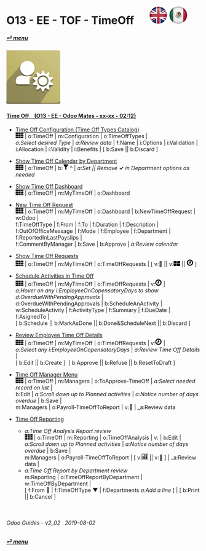 # O13 - EE - TOF - TimeOff &nbsp;&nbsp;&nbsp;&nbsp; [![en-uk](/doc/img/en-uk_flag_button_small.png)](/en-uk/o13/ee/tof/en-uk-o13-ee-tof-timeoff-guides.md) [ ![es-mx](/doc/img/es-mx_flag_button_small.png)](/es-mx/o13/ee/tof/es-mx-o13-ee-tof-timeoff-guides.md)
#### [_&#x23CE; menu_](/en-uk/o13/ee/en-uk-o13-ee-guides-menu.md)  
### ![tof](/doc/img/timeoff.png)

#### [Time Off &nbsp;&nbsp; (O13 - EE - Odoo Mates - xx-xx - 02:12)](https://youtube.com/embed/g08_hJuTuNA?autoplay=1&start=0&end=0&rel=0)

- [Time Off Configuration (Time Off Types Catalog)](https://youtube.com/embed/g08_hJuTuNA?autoplay=1&start=79&end=95&rel=0)  
  ![apps](/doc/img/apps.png) | o:TimeOff | m:Configuration | o:TimeOffTypes |  
  _a:Select desired Type_ | _a:Review data_ | f:Name | i:Options | i:Validation | i:Allocation | i:Validity | i:Benefits | \[ b:Save \|\| b:Discard ]  
  
- [Show Time Off Calendar by Department](https://youtube.com/embed/g08_hJuTuNA?autoplay=1&start=0&end=20&rel=0)  
  ![apps](/doc/img/apps.png) | o:TimeOff | b:![apps](/doc/img/filter.png) &#x207F; | _a:Set || Remove_ **&#x2713;** _in Department options as needed_  

- [Show Time Off Dashboard](https://youtube.com/embed/g08_hJuTuNA?autoplay=1&start=20&end=26&rel=0)  
  ![apps](/doc/img/apps.png) | o:TimeOff | m:MyTimeOff | o:Dashboard  
  
- [New Time Off Request](https://youtube.com/embed/g08_hJuTuNA?autoplay=1&start=101&end=118&rel=0)  
  ![apps](/doc/img/apps.png) | o:TimeOff | m:MyTimeOff | o:Dashboard | b:NewTimeOffRequest | w:Odoo |  
  f:TimeOffType | f:From | f:To | f:Duration | f:Description | f:OutOfOfficeMessage | f:Mode | f:Employee | f:Department | f:ReportedInLastPayslips |  
  f:CommentByManager | b:Save | b:Approve | _a:Review calendar_
  
- [Show Time Off Requests](https://youtube.com/embed/g08_hJuTuNA?autoplay=1&start=26&end=35&rel=0)  
  ![apps](/doc/img/apps.png) | o:TimeOff | m:MyTimeOff | o:TimeOffRequests | \[ v:&#x1F4C5; \|\| v:![view_kanban](/doc/img/view_kanban.png) \|\| ![view_activity](/doc/img/view_activity.png) ]  

- [Schedule Activities in Time Off](https://youtube.com/embed/g08_hJuTuNA?autoplay=1&start=35&end=42&rel=0)  
  ![apps](/doc/img/apps.png) | o:TimeOff | m:MyTimeOff | o:TimeOffRequests | v:![view_activity](/doc/img/view_activity.png) |  
  _a:Hover on any i:EmployeeOnCopensatoryDays to show d:OverdueWithPendingApprovals_ |  
  d:OverdueWithPendingApprovals | b:ScheduleAnActivity | w:ScheduleActivity | f:ActivityType | f:Summary | f:DueDate | f:AsignedTo |  
  \[ b:Schedule || b:MarkAsDone || b:Done&ScheduleNext || b:Discard ]  

- [Review Employee Time Off Details](https://youtube.com/embed/g08_hJuTuNA?autoplay=1&start=43&end=45&rel=0)  
  ![apps](/doc/img/apps.png) | o:TimeOff | m:MyTimeOff | o:TimeOffRequests | v:![view_activity](/doc/img/view_activity.png) |  
  _a:Select any i:EmployeeOnCopensatoryDays_ | _a:Review Time Off Details_ |  
  \[ b:Edit \|\| b:Create ]&nbsp;&nbsp;\[ b:Approve \|\| b:Refuse \|\| b:ResetToDraft ]  

- [Time Off Manager Menu](https://youtube.com/embed/g08_hJuTuNA?autoplay=1&start=47&end=45&rel=0)  
  ![apps](/doc/img/apps.png) | o:TimeOff | m:Managers | o:ToApprove-TimeOff | _a:Select needed record on list_ |  
  b:Edit | _a:Scroll down up to Planned activities_ | _a:Notice number of days overdue_ | b:Save |  
  m:Managers | o:Payroll-TimeOffToReport | v:&#x1F4C5; | _a:Review data  
  
- [Time Off Reporting](https://youtube.com/embed/g08_hJuTuNA?autoplay=1&start=47&end=79&rel=0)  
  - _a:Time Off Analysis Report review_  
    ![apps](/doc/img/apps.png) | o:TimeOff | m:Reporting | o:TimeOffAnalysis | v: | 
    b:Edit | _a:Scroll down up to Planned activities_ | _a:Notice number of days overdue_ | b:Save |  
    m:Managers | o:Payroll-TimeOffToReport | \[ v:![view_pivot](/doc/img/view_pivot.png) || v:&#x1F4C5; ] | _a:Review data |  
  - _a:Time Off Report by Department review_  
    m:Reporting | o:TimeOffReportByDepartment | w:TimeOffByDepartment |  
	\[ f:From &#x1F4C5; | f:TimeOffType &#x25BC; | f:Departments _a:Add a line_ ] | \[ b:Print \|\| b:Cancel ]  

<br>
	
###### Odoo Guides - v2_02 &nbsp; 2019-08-02  
**[_&#x23CE; menu_](/en-uk/o13/ee/en-uk-o13-ee-guides-menu.md)**  
